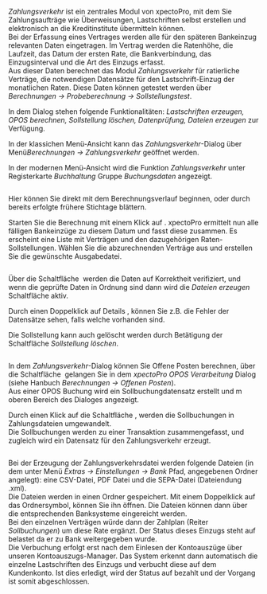 <!DOCTYPE html>
<html>
<head>
<meta charset="utf-8">
<meta name="viewport" content="width=device-width, initial-scale=1.0">
<title>600_Zahlungsverkehr.md</title>
<link rel="stylesheet" href="https://stackedit.io/res-min/themes/base.css" />
<script type="text/javascript" src="https://cdn.mathjax.org/mathjax/latest/MathJax.js?config=TeX-AMS_HTML"></script>
</head>
<body><div class="container"><p><em>Zahlungsverkehr</em> ist ein zentrales Modul von xpectoPro, mit dem Sie Zahlungsaufträge wie Überweisungen, Lastschriften selbst erstellen und elektronisch an die Kreditinstitute übermitteln können.  <br>
Bei der Erfassung eines Vertrages werden alle für den späteren Bankeinzug relevanten Daten eingetragen.  Im Vertrag werden die Ratenhöhe, die Laufzeit, das Datum der ersten Rate, die Bankverbindung, das Einzugsinterval und die Art des Einzugs erfasst.  <br>
Aus dieser Daten berechnet das  Modul <em>Zahlungsverkehr</em> für ratierliche Verträge, die notwendigen Datensätze für den Lastschrift-Einzug der monatlichen Raten. Diese Daten können getestet werden über <em>Berechnungen → Probeberechnung → Sollstellungstest</em>. </p>

<p>In dem Dialog stehen folgende Funktionalitäten: <em>Lastschriften erzeugen, OPOS berechnen, Sollstellung löschen, Datenprüfung, Dateien erzeugen</em> zur Verfügung.</p>

<p>In der klassichen Menü-Ansicht kann das  <em>Zahlungsverkehr</em>-Dialog  über Menü<em>Berechnungen → Zahlungsverkehr</em> geöffnet werden. </p>

<p>In der modernen Menü-Ansicht wird die Funktion <em>Zahlungsverkehr</em> unter Registerkarte <em>Buchhaltung</em> Gruppe <em>Buchungsdaten</em> angezeigt.</p>

<p><img src="http://xpecto.github.io/docs/img/img_1461827801423.png" alt="" title=""></p>

<p>Hier können Sie direkt mit dem Berechnungsverlauf beginnen, oder durch bereits erfolgte frühere Stichtage blättern.  </p>

<p>Starten Sie die Berechnung mit einem Klick auf <img src="http://xpecto.github.io/docs/img/img_1441715573070.png" alt="" title="">.  xpectoPro ermittelt nun alle fälligen Bankeinzüge zu diesem Datum und fasst diese zusammen. Es erscheint eine Liste mit Verträgen und den dazugehörigen Raten-Sollstellungen. Wählen Sie die abzurechnenden Verträge aus und erstellen Sie die gewünschte Ausgabedatei. </p>

<p><img src="http://xpecto.github.io/docs/img/img_1461830939718.png" alt="" title=""></p>

<p>Über die Schaltfläche <img src="http://xpecto.github.io/docs/img/img_1440771677497.png" alt="" title=""> werden die Daten auf Korrektheit verifiziert, und wenn die geprüfte Daten in Ordnung sind dann wird die <em>Dateien erzeugen</em> Schaltfläche aktiv. </p>

<p>Durch einen Doppelklick auf Details <img src="http://xpecto.github.io/docs/img/img_1440771513947.png" alt="" title="">, können Sie z.B. die Fehler der Datensätze sehen, falls welche vorhanden sind.</p>

<p>Die Sollstellung kann auch gelöscht werden durch Betätigung der Schaltfläche <em>Sollstellung löschen</em>.</p>

<p><img src="http://xpecto.github.io/docs/img/img_1461830868799.png" alt="" title=""></p>

<p>In dem <em>Zahlungsverkehr</em>-Dialog können Sie Offene Posten berechnen, über die Schaltfläche <img src="http://xpecto.github.io/docs/img/img_1442241462845.png" alt="" title=""> gelangen Sie in dem <em>xpectoPro OPOS Verarbeitung</em> Dialog  (siehe Hanbuch <em>Berechnungen → Offenen Posten</em>).  <br>
Aus einer OPOS Buchung wird ein Sollbuchungdatensatz erstellt und m oberen Bereich des Dialoges angezeigt. </p>

<p>Durch einen Klick auf die Schaltfläche <img src="http://xpecto.github.io/docs/img/img_1440771590046.png" alt="" title="">, werden die Sollbuchungen in Zahlungsdateien umgewandelt.  <br>
Die Sollbuchungen werden zu einer Transaktion zusammengefasst, und zugleich wird ein Datensatz für den Zahlungsverkehr erzeugt. </p>

<p><img src="http://xpecto.github.io/docs/img/img_1461831006328.png" alt="" title=""></p>

<p>Bei der Erzeugung der Zahlungsverkehrsdatei werden folgende Dateien (in dem unter Menü <em>Extras → Einstellungen → Bank</em> Pfad, angegebenen Ordner angelegt): eine CSV-Datei, PDF Datei und die SEPA-Datei (Dateiendung .xml). <br>
Die Dateien werden in einen Ordner gespeichert.  Mit einem Doppelklick auf das Ordnersymbol, können Sie ihn öffnen. Die Dateien können dann über die entsprechenden Banksysteme eingereicht werden. <br>
Bei den einzelnen Verträgen würde dann der Zahlplan (Reiter <em>Sollbuchungen</em>) um diese Rate ergänzt. Der Status dieses Einzugs steht auf belastet da er zu Bank weitergegeben wurde.  <br>
Die Verbuchung erfolgt erst nach dem Einlesen der Kontoauszüge über unseren Kontoauszugs-Manager. Das System erkennt dann automatisch die einzelne Lastschriften des Einzugs und verbucht diese auf dem Kundenkonto. Ist dies erledigt, wird der Status auf bezahlt und der Vorgang ist somit abgeschlossen.</p></div></body>
</html>